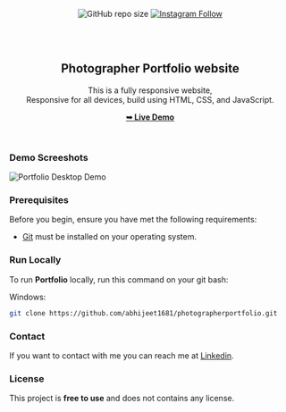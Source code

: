 <div align="center">
  
  ![GitHub repo size](https://github.com/abhijeet1681/photographerportfolio.git)
  [![Instagram Follow](https://img.shields.io/twitter/follow/codewithsadee?style=social)](https://twitter.com/intent/follow?screen_name=codewithsadee)

  <br />
  <br />

  <h2 align="center">Photographer Portfolio website</h2>

  This is a fully responsive website, <br />Responsive for all devices, build using HTML, CSS, and JavaScript.

  <a href="https://abhiphotographerportfolio.netlify.app/"><strong>➥ Live Demo</strong></a>

</div>

<br />

### Demo Screeshots

![Portfolio Desktop Demo](img/aa12.png "Desktop Demo")

### Prerequisites

Before you begin, ensure you have met the following requirements:

* [Git](https://git-scm.com/downloads "Download Git") must be installed on your operating system.

### Run Locally

To run **Portfolio** locally, run this command on your git bash:

Windows:

```bash
git clone https://github.com/abhijeet1681/photographerportfolio.git
```

### Contact

If you want to contact with me you can reach me at [Linkedin](www.linkedin.com/in/abhijeet-jadhav-30b625211).

### License

This project is **free to use** and does not contains any license.
